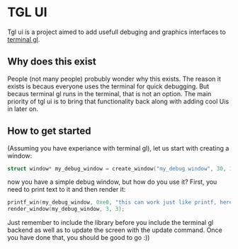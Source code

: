 # TGL UI 
Tgl ui is a project aimed to add usefull debuging and graphics interfaces to [terminal gl](https://github.com/KBOX1234/terminal_gl).

## Why does this exist
People (not many people) probubly wonder why this exists. The reason it exists is becaus everyone uses the terminal for quick debugging. But becaus terminal gl runs in the terminal, that is not an option. The main priority of tgl ui is to bring that functionality back along with adding cool Uis in later on.

## How to get started
(Assuming you have experiance with terminal gl), let us start with creating a window:
```c
struct window* my_debug_window = create_window("my_debug window", 30, 10);
```
now you have a simple debug window, but how do you use it?
First, you need to print text to it and then render it:
```c
printf_win(my_debug_window, 0xe0, "this can work just like printf, here is a number: %d\n", 100);
render_window(my_debug_window, 3, 3);
```
Just remember to include the library before you include the terminal gl backend as well as to update the screen with the update command.
Once you have done that, you should be good to go :))
